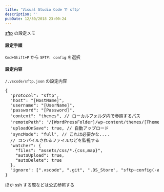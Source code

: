 ```yaml
---
title: 'Visual Studio Code で sftp'
description: ''
pubDate: 12/30/2018 23:00:24
---
```


<p><a href="https://marketplace.visualstudio.com/items?itemName=liximomo.sftp">sftp</a> の設定メモ</p>

<h4>設定手順</h4>

<p><code>Cmd+Shift+P</code> から <code>SFTP: config</code> を選択</p>

<h4>設定内容</h4>

<p><code>/.vscode/sftp.json</code> の設定内容</p>

<pre class="code lang-json" data-lang="json" data-unlink><span class="synSpecial">{</span>
  &quot;<span class="synStatement">protocol</span>&quot;: &quot;<span class="synConstant">sftp</span>&quot;,
  &quot;<span class="synStatement">host</span>&quot;: &quot;<span class="synConstant">[HostName]</span>&quot;,
  &quot;<span class="synStatement">username</span>&quot;: &quot;<span class="synConstant">[UserName]</span>&quot;,
  &quot;<span class="synStatement">password</span>&quot;: &quot;<span class="synConstant">[Password]</span>&quot;,
  &quot;<span class="synStatement">context</span>&quot;: &quot;<span class="synConstant">themes</span>&quot;, <span class="synError">// ローカルフォルダ内で参照するパス</span>
  &quot;<span class="synStatement">remotePath</span>&quot;: &quot;<span class="synConstant">/[WordPressFolder]/wp-content/themes/[ThemeName]</span>&quot;, <span class="synError">// リモートフォルダ先で参照（アップロード）するパス</span>
  &quot;<span class="synStatement">uploadOnSave</span>&quot;: <span class="synConstant">true</span>, <span class="synError">// 自動アップロード</span>
  &quot;<span class="synStatement">syncMode</span>&quot;: &quot;<span class="synConstant">full</span>&quot;, <span class="synError">// これは必要かな....</span>
  <span class="synError">// コンパイルされるファイルなどを監視する</span>
  &quot;<span class="synStatement">watcher</span>&quot;: <span class="synSpecial">{</span>
    &quot;<span class="synStatement">files</span>&quot;: &quot;<span class="synConstant">assets/css/*.{css,map}</span>&quot;,
    &quot;<span class="synStatement">autoUpload</span>&quot;: <span class="synConstant">true</span>,
    &quot;<span class="synStatement">autoDelete</span>&quot;: <span class="synConstant">true</span>
  <span class="synSpecial">}</span>,
  &quot;<span class="synStatement">ignore</span>&quot;: <span class="synSpecial">[</span>&quot;<span class="synConstant">.vscode</span>&quot;, &quot;<span class="synConstant">.git</span>&quot;, &quot;<span class="synConstant">.DS_Store</span>&quot;, &quot;<span class="synConstant">sftp-config(-alt</span><span class="synSpecial">\\</span><span class="synConstant">d?)?</span><span class="synSpecial">\\</span><span class="synConstant">.json</span>&quot;<span class="synSpecial">]</span>
<span class="synSpecial">}</span>
</pre>

<p>ほか ssh する際などは公式参照する</p>
